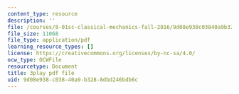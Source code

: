 ```yaml
---
content_type: resource
description: ''
file: /courses/8-01sc-classical-mechanics-fall-2016/9d08e938c03840a9b3288dbd246bdb6c_V-fy33vi-64.pdf
file_size: 11068
file_type: application/pdf
learning_resource_types: []
license: https://creativecommons.org/licenses/by-nc-sa/4.0/
ocw_type: OCWFile
resourcetype: Document
title: 3play pdf file
uid: 9d08e938-c038-40a9-b328-8dbd246bdb6c
---
```

